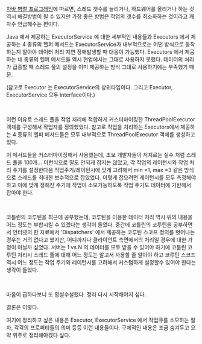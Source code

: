 [자바 병렬 프로그래밍](http://www.yes24.com/Product/Goods/3015162)에 따르면, 스레드 갯수를 늘리거나, 하드웨어를 올리거나 하는 것 역시 해결방법이 될 수 있지만 가장 좋은 방법은 작업의 갯수를 최소화하는 것이라고 꽤 자주 언급해주는 편이다.

Java 에서 제공하는 ExecutorService 에 대한 세부적인 내용들과 Executors 에서 제공하는 4 종류의 헬퍼 메서드는 ExecutorService가 내부적으로는 어떤 방식으로 동작하는지 알아야 데이터 처리 지연 장애발생할 때 대응이 가능했다. Executors 에서 제공하는 네 종류의 헬퍼 메서드들 역시 현업에서는 그대로 사용하지 못했다. 데이터의 처리가 급증할 때 스레드 풀의 설정을 이미 제공하는 방식 그대로 사용하기에는 부족했기 때문.

(참고로 Executor 는 ExecutorService의 상위타입이다. 그리고 Executor, ExecutorService 모두 interface이다.)

<br>

이런 이유로 스레드 풀을 작업 처리에 적합하게 커스터마이징한 ThreadPoolExecutor 객체를 구성해서 작업자를 정의했었다. 참고로 작업을 처리하는 Executors에서 제공하는 4 종류의 헬퍼 메서드들은 모두 내부적으로 ThreadPoolExecutor 객체를 생성하고 있다. 

이 메서드들을 커스터마이징해서 사용했는데, 초보 개발자들이 저지르는 실수 처럼 스레드 풀을 100개... 이런식으로 말도 안되게 잡지는 않았고, 각 작업의 레이턴시와 작업 처리 주기를 설정한다음 작업주기/레이턴시에 맞게 고려해서 min =1, max =3 같은 방식으로 스레드를 최대한 보수적으로 잡았었다. 이렇게 잡으려면 레이턴시를 모두 측정해야하고 이에 맞게 정해진 주기에 작업이 소모가능하도록 작업 주기도 데이터에 기반해서 잡아야 한다.<br>

<br>



코틀린의 코루틴을 최근에 공부했는데, 코루틴을 이용한 데이터 처리 역시 위의 내용을 어느 정도는 부합시킬 수 있겠다는 생각이 들었다. 중간에 코틀린의 코루틴을 공부하면서 인터넷의 한 자료에서 'Dispatchers' 에서 제공하는 코루틴 스코프 정의를 벗어나는 경우는 거의 없다고 했지만, 어디까지나 클라이언트 측면에서의 처리일 경우에 대한 가정이 아닐까 싶었다. 서버는 1 vs N 의 데이터를 모두 받을 수 있어야 하기에 코틀린 코루틴 처리시 스레드 풀에 대해 어느 정도는 알고서 사용할 줄 알아야 하고 코루틴 스코프 역시 어느 정도는 작업 주기와 레이턴시를 고려해서 커스텀하게 설정할수 있어야 한다는 생각이 들었다.

<br>



마음이 급하다보니 또 횡설수설했다. 정리 다시 시작해야지 싶다. 

결론은 이렇다.

여기에 정리하고 싶은 내용은 Executor, ExecutorService 에서 작업큐를 소모하는 절차, 각각의 프로퍼티들의 의미 등등 이런 내용들이다. 구체적인 내용은 조금 숨겨두고 요약 위주로 정리해야겠다 싶다.<br>

